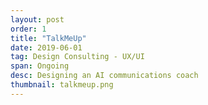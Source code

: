 ```yaml
---
layout: post
order: 1
title: "TalkMeUp"
date: 2019-06-01
tag: Design Consulting - UX/UI
span: Ongoing
desc: Designing an AI communications coach
thumbnail: talkmeup.png
---
```


